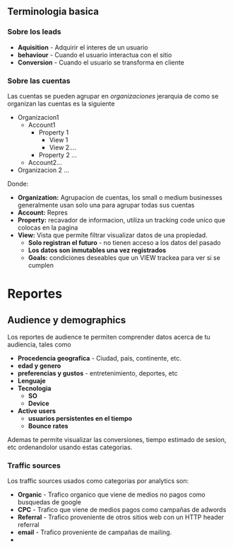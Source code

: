 
## Terminologia basica 

### Sobre los leads

* **Aquisition** - Adquirir el interes de un usuario
* **behaviour** - Cuando el usuario interactua con el sitio
* **Conversion** - Cuando el usuario se transforma en cliente

### Sobre las cuentas

Las cuentas se pueden agrupar en _organizaciones_  jerarquia de como se organizan las cuentas es la siguiente

* Organizacion1
	* Account1
		* Property 1
			* View 1
			* View 2.... 
		* Property 2 ... 
	* Account2... 
* Organizacion 2 ...

Donde:

* **Organization:** Agrupacion de cuentas, los small o medium businesses generalmente usan solo una para agrupar todas sus cuentas
* **Account:** Repres
* **Property:**  recavador de informacion, utiliza un tracking code unico que colocas en la pagina 
* **View:** Vista que permite filtrar visualizar datos de una propiedad. 		 	 
	*  **Solo registran el futuro** - no tienen acceso a los datos del pasado
	* **Los datos son inmutables una vez registrados**
	* **Goals:** condiciones deseables que un VIEW trackea para ver si se cumplen 

# Reportes

## Audience y demographics

Los reportes de audience te permiten comprender datos acerca de tu audiencia, tales como

* **Procedencia geografica** - Ciudad, pais, continente, etc.
* **edad y genero**
* **preferencias y gustos** - entretenimiento, deportes, etc
* **Lenguaje**
* **Tecnologia**
	* **SO**
	* **Device**
* **Active users**
	* **usuarios persistentes en el tiempo**
	* **Bounce rates**   

Ademas te permite visualizar las conversiones, tiempo estimado de sesion, etc ordenandolor usando estas categorias.

### Traffic sources

Los traffic sources usados como categorias por analytics son:

* **Organic** - Trafico organico que viene de medios no pagos como busquedas de google
* **CPC** - Trafico que viene de medios pagos como campañas de adwords
* **Referral** - Trafico proveniente de otros sitios web con un HTTP header referral
* **email** - Trafico proveniente de campañas de mailing.
* 
<!--stackedit_data:
eyJoaXN0b3J5IjpbMzkzMzQwNzEsLTQ3NzI1MDUxNiwtMTIyOT
A0Mjg0MCwxMDUxNjExNzM3LC0xNDIxNzAxNzQxXX0=
-->